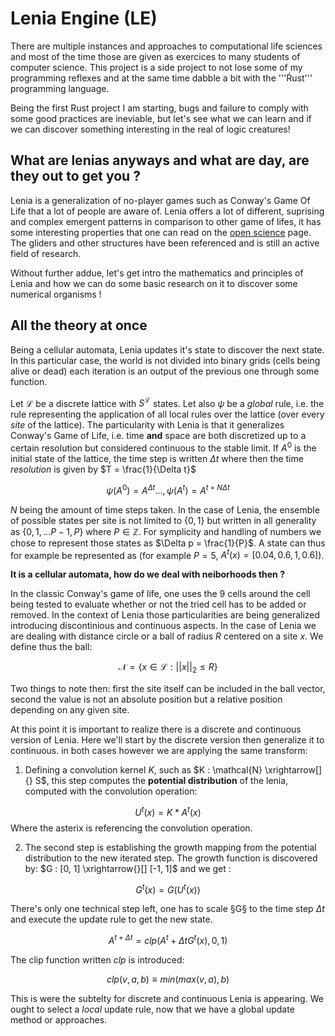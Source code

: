 # Lenia Engine (LE)

There are multiple instances and approaches to computational life sciences and most of the time those are given as exercices to many students of computer science. This project is a side project to not lose some of my programming reflexes and at the same time dabble a bit with the '''Ŕust''' programming language. 

Being the first Rust project I am starting, bugs and failure to comply with some good practices are ineviable, but let's see what we can learn and if we can discover something interesting in the real of logic creatures! 


## What are lenias anyways and what are day, are they out to get you ? 

Lenia is a generalization of no-player games such as Conway's Game Of Life that a lot of people are aware of. Lenia offers a lot of different, suprising and complex emergent patterns in comparison to other game of lifes, it has some interesting properties that one can read on the [open science](https://chakazul.github.io/lenia.html) page. The gliders and other structures have been referenced and is still an active field of research. 

Without further addue, let's get intro the mathematics and principles of Lenia and how we can do some basic research on it to discover some numerical organisms ! 

## All the theory at once 

Being a cellular automata, Lenia updates it's state to discover the next state. In this particular case, the world is not divided into binary grids (cells being alive or dead) each iteration is an output of the previous one through some function. 


Let $\mathcal{L}$ be a discrete lattice with $S^\mathcal{L}$ states. Let also $\psi$ be a _global_ rule, i.e. the rule representing the application of all local rules over the lattice (over every _site_ of the lattice). The particularity with Lenia is that it generalizes Conway's Game of Life, i.e. time **and** space are both discretized up to a certain resolution but considered continuous to the stable limit. If $A^0$ is the initial state of the lattice, the time step is written $\Delta t$ where then the time *resolution* is given by $T = \frac{1}{\Delta t}$

$$
\psi(A^0) = A^{\Delta t}..., \psi(A^t) = A^{t + N\Delta t}
$$

$N$ being the amount of time steps taken. In the case of Lenia, the ensemble of possible states per site is not limited to $\{0, 1\}$ but written in all generality as $\{0, 1, ... P - 1, P\}$ where $P\in \mathbb{Z}$. For symplicity and handling of numbers we chose to represent those states as $\Delta p = \frac{1}{P}$. A state can thus for example be represented as (for example $P = 5$, $A^t(x) = [0.04, 0.6, 1, 0.6]$). 

**It is a cellular automata, how do we deal with neiborhoods then ?**

In the classic Conway's game of life, one uses the 9 cells around the cell being tested to evaluate whether or not the tried cell has to be added or removed. In the context of Lenia those particularities are being generalized introducing discontinious and continuous aspects. In the case of Lenia we are dealing with distance circle or a ball of radius $R$ centered on a site $x$. We define thus the ball: 

$$
\mathcal{N} = \{x \in \mathcal{L} : ||x||_2 \leq R\}
$$

Two things to note then: first the site itself can be included in the ball vector, second the value is not an absolute position but a relative position depending on any given site.

At this point it is important to realize there is a discrete and continuous version of Lenia. Here we'll start by the discrete version then generalize it to continuous. in both cases however we are applying the same transform: 

1. Defining a convolution kernel $K$, such as $K : \mathcal{N} \xrightarrow[]{} S$, this step computes the **potential distribution** of the lenia, computed with the convolution operation:

$$
U^t(x) = K * A^t(x)
$$
Where the asterix is referencing the convolution operation. 


2. The second step is establishing the growth mapping from the potential distribution to the new iterated step. The growth function is discovered by: $G : [0, 1] \xrightarrow{}[] [-1, 1]$ and we get : 

$$
G^t(x) = G(U^t(x))
$$

There's only one technical step left, one has to scale §G§ to the time step $\Delta t$ and execute the update rule to get the new state. 

$$
A^{t + \Delta t} = clp(A^t + \Delta t G^t(x), 0, 1)
$$

The clip function written $clp$ is introduced: 

$$
clp(v, a, b) \equiv min(max(v, a), b)
$$

This is were the subtelty for discrete and continuous Lenia is appearing. We ought to select a *local* update rule, now that we have a global update method or approaches. 
